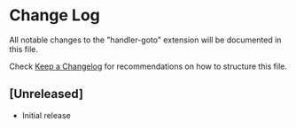 # Change Log

All notable changes to the "handler-goto" extension will be documented in this file.

Check [Keep a Changelog](http://keepachangelog.com/) for recommendations on how to structure this file.

## [Unreleased]

- Initial release